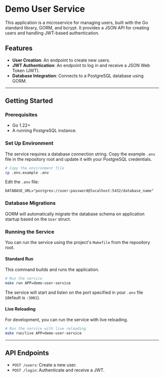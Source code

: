 # Demo User Service

This application is a microservice for managing users, built with the Go standard library, GORM, and bcrypt. It provides a JSON API for creating users and handling JWT-based authentication.

## Features

-   **User Creation**: An endpoint to create new users.
-   **JWT Authentication**: An endpoint to log in and receive a JSON Web Token (JWT).
-   **Database Integration**: Connects to a PostgreSQL database using GORM.

---

## Getting Started

### Prerequisites

-   Go 1.22+
-   A running PostgreSQL instance.

### Set Up Environment

The service requires a database connection string. Copy the example `.env` file in the repository root and update it with your PostgreSQL credentials.

```bash
# Copy the environment file
cp .env.example .env
```

Edit the `.env` file:

```
DATABASE_URL="postgres://user:password@localhost:5432/database_name"
```

### Database Migrations

GORM will automatically migrate the database schema on application startup based on the `User` struct.

### Running the Service

You can run the service using the project's `Makefile` from the repository root.

#### Standard Run

This command builds and runs the application.

```bash
# Run the service
make run APP=demo-user-service
```

The service will start and listen on the port specified in your `.env` file (default is `:3001`).

#### Live Reloading

For development, you can run the service with live reloading.

```bash
# Run the service with live reloading
make run/live APP=demo-user-service
```

---

## API Endpoints

-   `POST /users`: Create a new user.
-   `POST /login`: Authenticate and receive a JWT.
